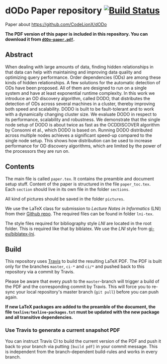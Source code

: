 # dODo Paper repository [![Build Status](https://travis-ci.com/CodeLionX/dODo-paper.svg?token=pqFUU2qudhkNenBcNwxf&branch=master)](https://travis-ci.com/CodeLionX/dODo-paper)
Paper about https://github.com/CodeLionX/dODo

**The PDF version of this paper is included in this repository. You can download it from [`dODo-paper.pdf`](https://github.com/CodeLionX/dODo-paper/raw/master/dODo-paper.pdf).**

## Abstract

When dealing with large amounts of data, finding hidden relationships in that data can help with maintaining and improving data quality and optimizing query performance.
Order dependencies (ODs) are among these kinds of hidden relationships.
A few solutions for the automatic detection of ODs have been proposed.
All of them are designed to run on a single system and have at least exponential runtime complexity.
In this work we introduce an OD discovery algorithm, called DODO, that distributes the detection of ODs across several machines in a cluster, thereby improving both speed and scalability.
DODO is built to be fault-tolerant and to work with a dynamically changing cluster size.
We evaluate DODO in respect to its performance, scalability and robustness.
We demonstrate that the single node setup of DODO is about twice as fast as the OCDDISCOVER algorithm by Consonni et al., which DODO is based on.
Running DODO distributed across multiple nodes achieves a significant speed-up compared to the single node setup.
This shows how distribution can be used to increase performance for OD discovery algorithms, which are limited by the power of the processors they are run on.

## Contents

The main file is called `paper.tex`.
It contains the preamble and document setup stuff.
Content of the paper is structured in the file `paper_toc.tex`.
Each `section` should live in its own file in the folder `sections`.

All kind of pictures should be saved in the folder `pictures`.

We use the LaTeX class for submission to _Lecture Notes in Informatics_ (LNI) from their
[Github repo](https://github.com/gi-ev/LNI).
The required files can be found in folder `lni-tex`.

The style files required for bibliography style _LNI_ are located in the root folder.
This is required like that by biblatex.
We use the _LNI_ style from [gi-ev/biblatex-lni](https://github.com/gi-ev/biblatex-lni).

## Build

This repository uses [Travis](https://travis-ci.com/) to build the resulting LaTeX PDF.
The PDF is built only for the branches `master`, `ci-*` and `ci/*` and pushed back to this repository via a commit by Travis.

Please be aware that every _push_ to the `master`-branch will trigger a build of the PDF and the corresponding commit by Travis.
This will force you to re-sync your local repository's master branch (`git pull`) before you can push again.

**If new LaTeX packages are added to the preamble of the document, the file `texlive/texlive-packages.txt` must be updated with the new package and all transitive dependencies.**


### Use Travis to generate a current snapshot PDF

You can instruct Travis CI to build the current version of the PDF and push it back to your branch via putting `[build pdf]` in your commit message.
This is independent from the branch-dependent build-rules and works in every branch.
